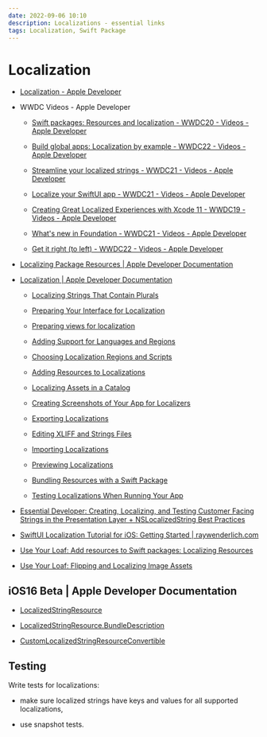 ```yaml
---
date: 2022-09-06 10:10
description: Localizations - essential links
tags: Localization, Swift Package
---
```

# Localization

- [Localization - Apple Developer](https://developer.apple.com/localization/)

- WWDC Videos - Apple Developer

    - [Swift packages: Resources and localization - WWDC20 - Videos - Apple Developer](https://developer.apple.com/videos/play/wwdc2020/10169/)

    - [Build global apps: Localization by example - WWDC22 - Videos - Apple Developer](https://developer.apple.com/videos/play/wwdc2022/10110)

    - [Streamline your localized strings - WWDC21 - Videos - Apple Developer](https://developer.apple.com/videos/play/wwdc2021/10221)

    - [Localize your SwiftUI app - WWDC21 - Videos - Apple Developer](https://developer.apple.com/videos/play/wwdc2021/10220)

    - [Creating Great Localized Experiences with Xcode 11 - WWDC19 - Videos - Apple Developer](https://developer.apple.com/videos/play/wwdc2019/403)

    - [What's new in Foundation - WWDC21 - Videos - Apple Developer](https://developer.apple.com/videos/play/wwdc2021/10109)

    - [Get it right (to left) - WWDC22 - Videos - Apple Developer](https://developer.apple.com/videos/play/wwdc2022/10107)

- [Localizing Package Resources | Apple Developer Documentation](https://developer.apple.com/documentation/Xcode/localizing-package-resources)

- [Localization | Apple Developer Documentation](https://developer.apple.com/documentation/xcode/localization)

    - [Localizing Strings That Contain Plurals](https://developer.apple.com/documentation/xcode/localizing-strings-that-contain-plurals)

    - [Preparing Your Interface for Localization](https://developer.apple.com/documentation/xcode/preparing-your-interface-for-localization)

    - [Preparing views for localization](https://developer.apple.com/documentation/SwiftUI/Preparing-Views-for-Localization)

    - [Adding Support for Languages and Regions](https://developer.apple.com/documentation/xcode/adding-support-for-languages-and-regions)

    - [Choosing Localization Regions and Scripts](https://developer.apple.com/documentation/xcode/choosing-localization-regions-and-scripts)

    - [Adding Resources to Localizations](https://developer.apple.com/documentation/xcode/adding-resources-to-localizations)

    - [Localizing Assets in a Catalog](https://developer.apple.com/documentation/xcode/localizing-assets-in-a-catalog)

    - [Creating Screenshots of Your App for Localizers](https://developer.apple.com/documentation/xcode/creating-screenshots-of-your-app-for-localizers)

    - [Exporting Localizations](https://developer.apple.com/documentation/xcode/exporting-localizations)

    - [Editing XLIFF and Strings Files](https://developer.apple.com/documentation/xcode/editing-xliff-and-strings-files)

    - [Importing Localizations](https://developer.apple.com/documentation/xcode/importing-localizations)

    - [Previewing Localizations](https://developer.apple.com/documentation/xcode/previewing-localizations)

    - [Bundling Resources with a Swift Package](https://developer.apple.com/documentation/xcode/bundling-resources-with-a-swift-package)

    - [Testing Localizations When Running Your App](https://developer.apple.com/documentation/xcode/testing-localizations-when-running-your-app)

- [Essential Developer: Creating, Localizing, and Testing Customer Facing Strings in the Presentation Layer + NSLocalizedString Best Practices](https://academy.essentialdeveloper.com/courses/447455/lectures/11463761)

- [SwiftUI Localization Tutorial for iOS: Getting Started | raywenderlich.com](https://www.raywenderlich.com/27469286-swiftui-localization-tutorial-for-ios-getting-started)

- [Use Your Loaf: Add resources to Swift packages: Localizing Resources](https://useyourloaf.com/blog/add-resources-to-swift-packages/#localizing-resources)

- [Use Your Loaf: Flipping and Localizing Image Assets](https://useyourloaf.com/blog/flipping-and-localizing-image-assets/)

## iOS16 Beta | Apple Developer Documentation

- [LocalizedStringResource](https://developer.apple.com/documentation/foundation/localizedstringresource)

- [LocalizedStringResource.BundleDescription](https://developer.apple.com/documentation/foundation/localizedstringresource/bundledescription)

- [CustomLocalizedStringResourceConvertible](https://developer.apple.com/documentation/foundation/customlocalizedstringresourceconvertible)

## Testing

Write tests for localizations:

- make sure localized strings have keys and values for all supported localizations,

- use snapshot tests.
